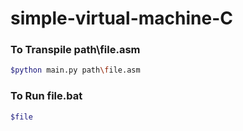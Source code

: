 # simple-virtual-machine-C

### To Transpile path\file.asm

```bash
$python main.py path\file.asm
```

### To Run file.bat
```bash
$file
```

